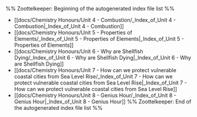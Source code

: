 %% Zoottelkeeper: Beginning of the autogenerated index file list  %%
-  [[docs/Chemistry Honours/Unit 4 - Combustion/_Index_of_Unit 4 - Combustion|_Index_of_Unit 4 - Combustion]]
-  [[docs/Chemistry Honours/Unit 5 - Properties of Elements/_Index_of_Unit 5 - Properties of Elements|_Index_of_Unit 5 - Properties of Elements]]
-  [[docs/Chemistry Honours/Unit 6 - Why are Shellfish Dying/_Index_of_Unit 6 - Why are Shellfish Dying|_Index_of_Unit 6 - Why are Shellfish Dying]]
-  [[docs/Chemistry Honours/Unit 7 - How can we protect vulnerable coastal cities from Sea Level Rise/_Index_of_Unit 7 - How can we protect vulnerable coastal cities from Sea Level Rise|_Index_of_Unit 7 - How can we protect vulnerable coastal cities from Sea Level Rise]]
-  [[docs/Chemistry Honours/Unit 8 - Genius Hour/_Index_of_Unit 8 - Genius Hour|_Index_of_Unit 8 - Genius Hour]]
%% Zoottelkeeper: End of the autogenerated index file list  %%
